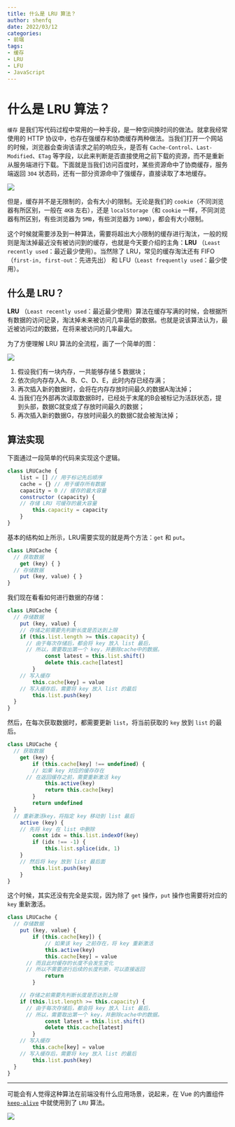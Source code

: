 ```yaml
---
title: 什么是 LRU 算法？
author: shenfq
date: 2022/03/12
categories:
- 前端
tags:
- 缓存
- LRU
- LFU
- JavaScript
---
```


# 什么是 LRU 算法？

`缓存` 是我们写代码过程中常用的一种手段，是一种空间换时间的做法。就拿我经常使用的 HTTP 协议中，也存在强缓存和协商缓存两种做法。当我们打开一个网站的时候，浏览器会查询该请求之前的响应头，是否有 `Cache-Control`、`Last-Modified`、`ETag` 等字段，以此来判断是否直接使用之前下载的资源，而不是重新从服务端进行下载。下面就是当我们访问百度时，某些资源命中了协商缓存，服务端返回 `304` 状态码，还有一部分资源命中了强缓存，直接读取了本地缓存。

![](https://file.shenfq.com/pic/202203121421464.png)

但是，缓存并不是无限制的，会有大小的限制。无论是我们的 `cookie`（不同浏览器有所区别，一般在 `4KB` 左右），还是 `localStorage`（和 `cookie` 一样，不同浏览器有所区别，有些浏览器为 `5MB`，有些浏览器为 `10MB`），都会有大小限制。

这个时候就需要涉及到一种算法，需要将超出大小限制的缓存进行淘汰，一般的规则是淘汰掉最近没有被访问到的缓存，也就是今天要介绍的主角：**LRU** （`Least recently used`：最近最少使用）。当然除了 LRU，常见的缓存淘汰还有 FIFO（`first-in, first-out`：先进先出） 和 LFU（`Least frequently used`：最少使用）。

## 什么是 LRU？

**LRU** （`Least recently used`：最近最少使用）算法在缓存写满的时候，会根据所有数据的访问记录，淘汰掉未来被访问几率最低的数据。也就是说该算法认为，最近被访问过的数据，在将来被访问的几率最大。

为了方便理解 LRU 算法的全流程，画了一个简单的图：

![](https://file.shenfq.com/pic/202203121539347.png)

1. 假设我们有一块内存，一共能够存储 5 数据块；
2. 依次向内存存入A、B、C、D、E，此时内存已经存满；
3. 再次插入新的数据时，会将在内存存放时间最久的数据A淘汰掉；
4. 当我们在外部再次读取数据B时，已经处于末尾的B会被标记为活跃状态，提到头部，数据C就变成了存放时间最久的数据；
5. 再次插入新的数据G，存放时间最久的数据C就会被淘汰掉；

## 算法实现

下面通过一段简单的代码来实现这个逻辑。

```js
class LRUCache {
	list = [] // 用于标记先后顺序
	cache = {} // 用于缓存所有数据
	capacity = 0 // 缓存的最大容量
	constructor (capacity) {
    // 存储 LRU 可缓存的最大容量
		this.capacity = capacity
	}
}
```

基本的结构如上所示，LRU需要实现的就是两个方法：`get` 和 `put`。

```js
class LRUCache {
  // 获取数据
	get (key) { }
  // 存储数据
	put (key, value) { }
}
```

我们现在看看如何进行数据的存储：

```js
class LRUCache {
  // 存储数据
	put (key, value) {
    // 存储之前需要先判断长度是否达到上限
    if (this.list.length >= this.capacity) {
      // 由于每次存储后，都会将 key 放入 list 最后，
      // 所以，需要取出第一个 key，并删除cache中的数据。
			const latest = this.list.shift()
			delete this.cache[latest]
		}
    // 写入缓存
		this.cache[key] = value
    // 写入缓存后，需要将 key 放入 list 的最后
		this.list.push(key)
  }
}
```

然后，在每次获取数据时，都需要更新 `list`，将当前获取的 `key` 放到 `list` 的最后。

```js
class LRUCache {
  // 获取数据
	get (key) {
		if (this.cache[key] !== undefined) {
    	// 如果 key 对应的缓存存在
      // 在返回缓存之前，需要重新激活 key
			this.active(key)
			return this.cache[key]
		}
		return undefined
  }
  // 重新激活key，将指定 key 移动到 list 最后
	active (key) {
    // 先将 key 在 list 中删除
		const idx = this.list.indexOf(key)
		if (idx !== -1) {
			this.list.splice(idx, 1)
    }
    // 然后将 key 放到 list 最后面
		this.list.push(key)
	}
}
```

这个时候，其实还没有完全是实现，因为除了 `get` 操作，`put` 操作也需要将对应的 `key` 重新激活。

```js
class LRUCache {
  // 存储数据
	put (key, value) {
		if (this.cache[key]) {
			// 如果该 key 之前存在，将 key 重新激活
			this.active(key)
			this.cache[key] = value
      // 而且此时缓存的长度不会发生变化
      // 所以不需要进行后续的长度判断，可以直接返回
			return
		}

    // 存储之前需要先判断长度是否达到上限
    if (this.list.length >= this.capacity) {
      // 由于每次存储后，都会将 key 放入 list 最后，
      // 所以，需要取出第一个 key，并删除cache中的数据。
			const latest = this.list.shift()
			delete this.cache[latest]
		}
    // 写入缓存
		this.cache[key] = value
    // 写入缓存后，需要将 key 放入 list 的最后
		this.list.push(key)
  }
}
```



---

可能会有人觉得这种算法在前端没有什么应用场景，说起来，在 Vue 的内置组件 [`keep-alive`](https://github.com/vuejs/core/blob/main/packages/runtime-core/src/components/KeepAlive.ts#L302) 中就使用到了 `LRU` 算法。

![](https://file.shenfq.com/pic/202203121723340.png)